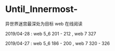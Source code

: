 # Until_Innermost-
异世界迷宫最深处为目标 web 在线阅读


2019/04-28 :
web 5_6 201 - 212 ,
web 7   327

2019/04-27 :
web 5_6 186 - 200 ,
web 7   320 - 326
